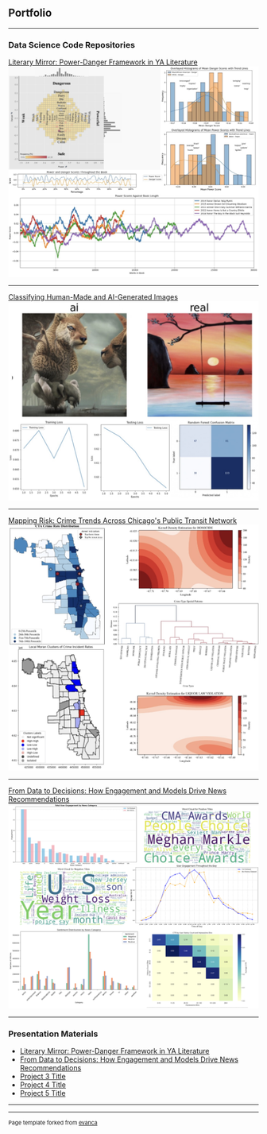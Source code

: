 ## Portfolio

---

### Data Science Code Repositories

[Literary Mirror: Power-Danger Framework in YA Literature](https://github.com/shfessuh/2024-autumn-uni-public.git)
<img src="images/Job portfolio.jpg?raw=true"/>

---
[Classifying Human-Made and AI-Generated Images](https://github.com/shfessuh/shfessuh.github.io/blob/main/Notebooks/Spatial%20cluster_final(CLEAN).ipynb)
<img src="images/AI.jpg?raw=true"/>

---
[Mapping Risk: Crime Trends Across Chicago's Public Transit Network](https://github.com/shfessuh/shfessuh.github.io/blob/main/Notebooks/Spatial%20cluster_final(CLEAN).ipynb)
<img src="images/clustering.jpg?raw=true"/>

---
[From Data to Decisions: How Engagement and Models Drive News Recommendations](https://github.com/shfessuh/ethics-engineers-public.git)
<img src="images/Ethics_1.png?raw=true"/>


---

### Presentation Materials

- [Literary Mirror: Power-Danger Framework in YA Literature](/pdf/DSI-project.pdf)
- [From Data to Decisions: How Engagement and Models Drive News Recommendations](/pdf/News_Recommendations.pdf)
- [Project 3 Title](http://example.com/)
- [Project 4 Title](http://example.com/)
- [Project 5 Title](http://example.com/)

---




---
<p style="font-size:11px">Page template forked from <a href="https://github.com/evanca/quick-portfolio">evanca</a></p>
<!-- Remove above link if you don't want to attibute -->

